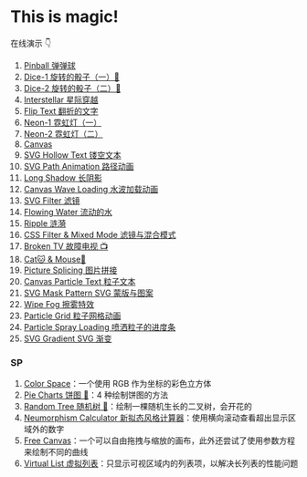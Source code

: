# This is magic!

在线演示 👇

1.  [Pinball 弹弹球](http://cuihaojie.top/magic-web/01-pinball/)
2.  [Dice-1 旋转的骰子（一）🎲](http://cuihaojie.top/magic-web/02-dice-1/)
3.  [Dice-2 旋转的骰子（二）🎲](http://cuihaojie.top/magic-web/03-dice-2/)
4.  [Interstellar 星际穿越](http://cuihaojie.top/magic-web/04-interstellar/)
5.  [Flip Text 翻折的文字](http://cuihaojie.top/magic-web/05-flip-text/)
6.  [Neon-1 霓虹灯（一）](http://cuihaojie.top/magic-web/06-neon-1/)
7.  [Neon-2 霓虹灯（二）](http://cuihaojie.top/magic-web/07-neon-2/)
8.  [Canvas](http://cuihaojie.top/magic-web/08-canvas/)
9.  [SVG Hollow Text 镂空文本](http://cuihaojie.top/magic-web/09-SVG-hollow-text/)
10. [SVG Path Animation 路径动画](http://cuihaojie.top/magic-web/10-SVG-path-animation/)
11. [Long Shadow 长阴影](http://cuihaojie.top/magic-web/11-long-shadow/)
12. [Canvas Wave Loading 水波加载动画](http://cuihaojie.top/magic-web/12-canvas-wave-loading/)
13. [SVG Filter 滤镜](http://cuihaojie.top/magic-web/13-SVG-filter/)
14. [Flowing Water 流动的水](http://cuihaojie.top/magic-web/14-flowing-water/)
15. [Ripple 涟漪](http://cuihaojie.top/magic-web/15-ripple/)
16. [CSS Filter & Mixed Mode 滤镜与混合模式](http://cuihaojie.top/magic-web/16-CSS-filter-&-mixed-mode/)
17. [Broken TV 故障电视 📺](http://cuihaojie.top/magic-web/17-broken-TV/)
18. [Cat🐱 & Mouse🐀](http://cuihaojie.top/magic-web/18-cat-&-mouse/)
19. [Picture Splicing 图片拼接](http://cuihaojie.top/magic-web/19-picture-splicing/)
20. [Canvas Particle Text 粒子文本](http://cuihaojie.top/magic-web/20-canvas-particle-text/)
21. [SVG Mask Pattern SVG 蒙版与图案](http://cuihaojie.top/magic-web/21-SVG-mask-pattern/)
22. [Wipe Fog 擦雾特效](http://cuihaojie.top/magic-web/22-wipe-fog/)
23. [Particle Grid 粒子网格动画](http://cuihaojie.top/magic-web/23-particle-grid/)
24. [Particle Spray Loading 喷洒粒子的进度条](http://cuihaojie.top/magic-web/24-particle-spray-loading/)
25. [SVG Gradient SVG 渐变](http://cuihaojie.top/magic-web/25-SVG-gradient/)

### SP

1. [Color Space](http://cuihaojie.top/magic-web/sp-01-color-space/)：一个使用 RGB 作为坐标的彩色立方体
2. [Pie Charts 饼图 🍕](http://cuihaojie.top/magic-web/sp-02-pie-charts/)：4 种绘制饼图的方法
3. [Random Tree 随机树 🌳](http://cuihaojie.top/magic-web/sp-03-random-tree/)：绘制一棵随机生长的二叉树，会开花的
4. [Neumorphism Calculator 新拟态风格计算器](http://cuihaojie.top/magic-web/sp-04-neumorphism-calculator/)：使用横向滚动查看超出显示区域外的数字
5. [Free Canvas](http://cuihaojie.top/magic-web/sp-05-free-canvas/)：一个可以自由拖拽与缩放的画布，此外还尝试了使用参数方程来绘制不同的曲线
6. [Virtual List 虚拟列表](http://cuihaojie.top/magic-web/sp-06-virtual-list/)：只显示可视区域内的列表项，以解决长列表的性能问题
